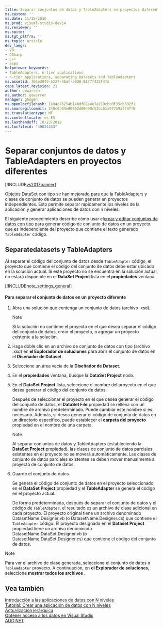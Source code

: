 ```yaml
---
title: Separar conjuntos de datos y TableAdapters en proyectos diferentes | Documentos de Microsoft
ms.custom: ''
ms.date: 11/15/2016
ms.prod: visual-studio-dev14
ms.reviewer: ''
ms.suite: ''
ms.tgt_pltfrm: ''
ms.topic: article
dev_langs:
- VB
- CSharp
- C++
- aspx
helpviewer_keywords:
- TableAdapters, n-tier applications
- n-tier applications, separating Datasets and TableAdapters
ms.assetid: f66a3940-6227-46af-a930-9177f425f4fd
caps.latest.revision: 21
author: gewarren
ms.author: gewarren
manager: ghogen
ms.openlocfilehash: 1e94c76254b14bdf82e4e7a219cbb0f35cb532f1
ms.sourcegitcommit: 240c8b34e80952d00e90c52dcb1a077b9aff47f6
ms.translationtype: MT
ms.contentlocale: es-ES
ms.lasthandoff: 10/23/2018
ms.locfileid: "49824333"
---
```

# <a name="separate-datasets-and-tableadapters-into-different-projects"></a>Separar conjuntos de datos y TableAdapters en proyectos diferentes
[!INCLUDE[vs2017banner](../includes/vs2017banner.md)]

  
Objetos DataSet con tipo se han mejorado para que la [TableAdapters](http://msdn.microsoft.com/library/09416de9-134c-4dc7-8262-6c8d81e3f364) y clases de conjunto de datos se pueden generar en proyectos independientes. Esto permite separar rápidamente los niveles de la aplicación y generar aplicaciones de datos con n niveles.  
  
 El siguiente procedimiento describe cómo usar el[crear y editar conjuntos de datos con tipo](../data-tools/creating-and-editing-typed-datasets.md) para generar código de conjunto de datos en un proyecto que es independiente del proyecto que contiene el texto generado `TableAdapter` código.  
  
## <a name="separatedatasets-and-tableadapters"></a>Separatedatasets y TableAdapters  
 Al separar el código del conjunto de datos desde `TableAdapter` código, el proyecto que contiene el código del conjunto de datos debe estar ubicado en la solución actual. Si este proyecto no se encuentra en la solución actual, no estará disponible en el **DataSet Project** lista en el **propiedades** ventana.  
  
 [!INCLUDE[note_settings_general](../includes/note-settings-general-md.md)]  
  
#### <a name="to-separate-the-dataset-into-a-different-project"></a>Para separar el conjunto de datos en un proyecto diferente  
  
1. Abra una solución que contenga un conjunto de datos (archivo .xsd).  
  
   > [!NOTE]
   >  Si la solución no contiene el proyecto en el que desea separar el código del conjunto de datos, crear el proyecto, o agregar un proyecto existente a la solución.  
  
2. Haga doble clic en un archivo de conjunto de datos con tipo (archivo .xsd) en **el Explorador de soluciones** para abrir el conjunto de datos en el **Diseñador de Dataset**.  
  
3. Seleccione un área vacía de la **Diseñador de Dataset**.  
  
4. En el **propiedades** ventana, busque la **DataSet Project** nodo.  
  
5. En el **DataSet Project** lista, seleccione el nombre del proyecto en el que desea generar el código del conjunto de datos.  
  
    Después de seleccionar el proyecto en el que desea generar el código del conjunto de datos, el **DataSet File** propiedad se rellena con un nombre de archivo predeterminado. Puede cambiar este nombre si es necesario. Además, si desea generar el código de conjunto de datos en un directorio específico, puede establecer el **carpeta del proyecto** propiedad en el nombre de una carpeta.  
  
   > [!NOTE]
   >  Al separar conjuntos de datos y TableAdapters (estableciendo la **DataSet Project** propiedad), las clases de conjunto de datos parciales existentes en el proyecto no se moverá automáticamente. Las clases de conjunto de datos parciales existentes se deben mover manualmente al proyecto de conjunto de datos.  
  
6. Guarde el conjunto de datos.  
  
    Se genera el código de conjunto de datos en el proyecto seleccionado en el **DataSet Project** propiedad y el **TableAdapter** se genera el código en el proyecto actual.  
  
   De forma predeterminada, después de separar el conjunto de datos y el código de `TableAdapter`, el resultado es un archivo de clase adicional en cada proyecto. El proyecto original tiene un archivo denominado DatasetName.Designer.vb (o DatasetName.Designer.cs) que contiene el `TableAdapter` código. El proyecto designado en el **Dataset Project** propiedad tiene un archivo denominado DatasetName.DataSet.Designer.vb (o DatasetName.DataSet.Designer.cs) que contiene el código del conjunto de datos.  
  
> [!NOTE]
>  Para ver el archivo de clase generada, seleccione el conjunto de datos o `TableAdapter` proyecto. A continuación, en **el Explorador de soluciones**, seleccione **mostrar todos los archivos** .  
  
## <a name="see-also"></a>Vea también  
 [Introducción a las aplicaciones de datos con N niveles](../data-tools/n-tier-data-applications-overview.md)   
 [Tutorial: Crear una aplicación de datos con N niveles](../data-tools/walkthrough-creating-an-n-tier-data-application.md)   
 [Actualización jerárquica](../data-tools/hierarchical-update.md)   
 [Obtener acceso a los datos en Visual Studio](../data-tools/accessing-data-in-visual-studio.md)   
 [ADO.NET](http://msdn.microsoft.com/library/5b96ed06-9759-4966-a797-a1d5f6ee50ca)

